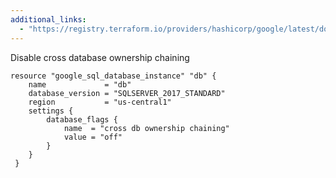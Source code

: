 ```yaml
---
additional_links: 
  - "https://registry.terraform.io/providers/hashicorp/google/latest/docs/resources/sql_database_instance"
---
```


Disable cross database ownership chaining

```hcl
resource "google_sql_database_instance" "db" {
 	name             = "db"
 	database_version = "SQLSERVER_2017_STANDARD"
 	region           = "us-central1"
 	settings {
 	    database_flags {
 		    name  = "cross db ownership chaining"
 		    value = "off"
 		}
 	}
 }
```
